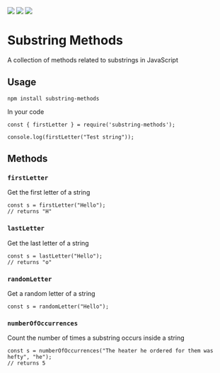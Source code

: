 
![](https://img.shields.io/github/issues/softwarecradle/substring-methods)
![](https://img.shields.io/github/forks/softwarecradle/substring-methods)
![](https://img.shields.io/github/stars/softwarecradle/substring-methods)

# Substring Methods
A collection of methods related to substrings in JavaScript

## Usage

```
npm install substring-methods
```

In your code
```
const { firstLetter } = require('substring-methods');

console.log(firstLetter("Test string"));
```

## Methods

### `firstLetter`
Get the first letter of a string
```
const s = firstLetter("Hello"); 
// returns "H"
```

### `lastLetter`
Get the last letter of a string
```
const s = lastLetter("Hello"); 
// returns "o"
```

### `randomLetter`
Get a random letter of a string
```
const s = randomLetter("Hello"); 
```

### `numberOfOccurrences`
Count the number of times a substring occurs inside a string
```
const s = numberOfOccurrences("The heater he ordered for them was hefty", "he");
// returns 5
```